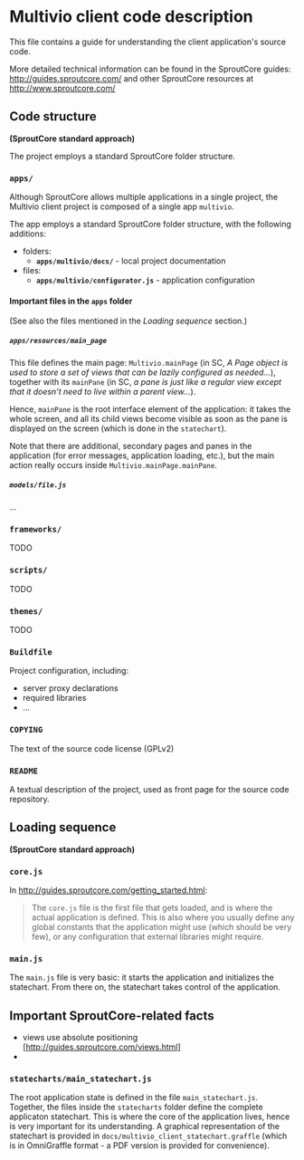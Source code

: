 # Multivio client code description

This file contains a guide for understanding the client application's source code.

More detailed technical information can be found in the SproutCore guides: http://guides.sproutcore.com/ and other SproutCore resources at http://www.sproutcore.com/


## Code structure

**(SproutCore standard approach)**

The project employs a standard SproutCore folder structure.

### `apps/`

Although SproutCore allows multiple applications in a single project, the Multivio client project is composed of a single app `multivio`.

The app employs a standard SproutCore folder structure, with the following additions:

- folders:
	 - **`apps/multivio/docs/`** - local project documentation
- files:
	 - **`apps/multivio/configurator.js`** - application configuration


#### Important files in the `apps` folder

(See also the files mentioned in the _Loading sequence_ section.)

##### `apps/resources/main_page`

This file defines the main page: `Multivio.mainPage` (in SC, *A Page object is used to store a set of views that can be lazily configured as needed...*), together with its `mainPane` (in SC, *a pane is just like a regular view except that it doesn’t need to live within a parent view...*). 

Hence, `mainPane` is the root interface element of the application: it takes the whole screen, and all its child views become visible as soon as the pane is displayed on the screen (which is done in the `statechart`).

Note that there are additional, secondary pages and panes in the application (for error messages, application loading, etc.), but the main action really occurs inside `Multivio.mainPage.mainPane`.

##### `models/file.js`

...





### `frameworks/`

TODO


### `scripts/`

TODO


### `themes/`

TODO

### `Buildfile`

Project configuration, including:

- server proxy declarations
- required libraries
- ...


### `COPYING`

The text of the source code license (GPLv2)


### `README`

A textual description of the project, used as front page for the source code repository.


## Loading sequence

**(SproutCore standard approach)**


### `core.js`

In http://guides.sproutcore.com/getting_started.html:
> The `core.js` file is the first file that gets loaded, and is where the actual application is defined. This is also where you usually define any global constants that the application might use (which should be very few), or any configuration that external libraries might require.


### `main.js`

The `main.js` file is very basic: it starts the application and initializes the statechart. From there on, the statechart takes control of the application.


## Important SproutCore-related facts

- views use absolute positioning [http://guides.sproutcore.com/views.html]
- 

### `statecharts/main_statechart.js`

The root application state is defined in the file `main_statechart.js`. Together, the files inside the `statecharts` folder define the complete applicaton statechart. This is where the core of the application lives, hence is very important for its understanding. A graphical representation of the statechart is provided in `docs/multivio_client_statechart.graffle` (which is in OmniGraffle format - a PDF version is provided for convenience).

